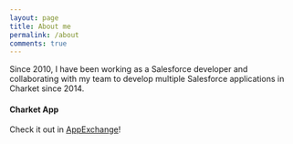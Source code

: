 ```yaml
---
layout: page
title: About me
permalink: /about
comments: true
---
```


<div class="row justify-content-between">
<div class="col-md-8 pr-5">

<p>Since 2010, I have been working as a Salesforce developer and collaborating with my team to develop multiple Salesforce applications in Charket since 2014.</p>

<h4>Charket App</h4>

<p>Check it out in <a href="https://appexchange.salesforce.com/appxListingDetail?listingId=a0N3A00000DqD6dUAF">AppExchange</a>!</p>

</div>

<div class="col-md-4">

<div class="sticky-top sticky-top-80">


</div>
</div>
</div>
